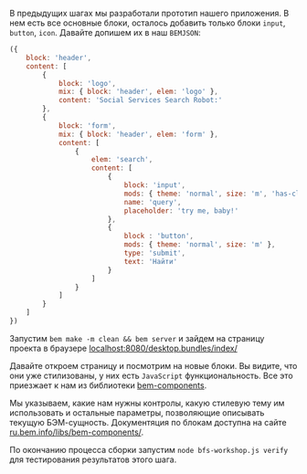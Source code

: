 В предыдущих шагах мы разработали прототип нашего приложения. В нем есть все основные блоки, осталось добавить только блоки `input`, `button`, `icon`. Давайте допишем их в наш `BEMJSON`:

```javascript
({
    block: 'header',
    content: [
        {
            block: 'logo',
            mix: { block: 'header', elem: 'logo' },
            content: 'Social Services Search Robot:'
        },
        {
            block: 'form',
            mix: { block: 'header', elem: 'form' },
            content: [
                {
                    elem: 'search',
                    content: [
                        {
                            block: 'input',
                            mods: { theme: 'normal', size: 'm', 'has-clear' : true },
                            name: 'query',
                            placeholder: 'try me, baby!'
                        },
                        {
                            block : 'button',
                            mods: { theme: 'normal', size: 'm' },
                            type: 'submit',
                            text: 'Найти'
                        }
                    ]
                }
            ]
        }
    ]
})
```

Запустим `bem make -m clean && bem server` и зайдем на страницу проекта в браузере [localhost:8080/desktop.bundles/index/](http://localhost:8080/desktop.bundles/index/)

Давайте откроем страницу и посмотрим на новые блоки. Вы видите, что они уже стилизованы, у них есть `JavaScript` функциональность. Все это приезжает к нам из библиотеки [bem-components](http://github.com/bem/bem-components/).

Мы указываем, какие нам нужны контролы, какую стилевую тему им использовать и остальные параметры, позволяющие описывать текущую БЭМ-сущность. Документяция по блокам доступна на сайте [ru.bem.info/libs/bem-components/](http://ru.bem.info/libs/bem-components/).

По окончанию процесса сборки запустим `node bfs-workshop.js verify` для тестирования результатов этого шага.
